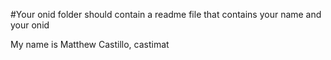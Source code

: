 #Your onid folder should contain a readme file that contains your name and your onid

My name is Matthew Castillo, castimat
